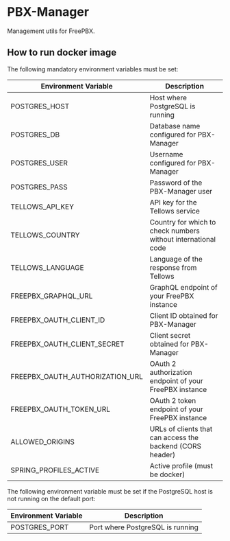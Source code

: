 # PBX-Manager

Management utils for FreePBX.

## How to run docker image

The following mandatory environment variables must be set:

| Environment Variable            | Description                                                   |
|---------------------------------|---------------------------------------------------------------|
| POSTGRES_HOST                   | Host where PostgreSQL is running                              |
| POSTGRES_DB                     | Database name configured for PBX-Manager                      |
| POSTGRES_USER                   | Username configured for PBX-Manager                           |
| POSTGRES_PASS                   | Password of the PBX-Manager user                              |
| TELLOWS_API_KEY                 | API key for the Tellows service                               |
| TELLOWS_COUNTRY                 | Country for which to check numbers without international code |
| TELLOWS_LANGUAGE                | Language of the response from Tellows                         |
| FREEPBX_GRAPHQL_URL             | GraphQL endpoint of your FreePBX instance                     |
| FREEPBX_OAUTH_CLIENT_ID         | Client ID obtained for PBX-Manager                            |
| FREEPBX_OAUTH_CLIENT_SECRET     | Client secret obtained for PBX-Manager                        |
| FREEPBX_OAUTH_AUTHORIZATION_URL | OAuth 2 authorization endpoint of your FreePBX instance       |
| FREEPBX_OAUTH_TOKEN_URL         | OAuth 2 token endpoint of your FreePBX instance               |
| ALLOWED_ORIGINS                 | URLs of clients that can access the backend (CORS header)     |
| SPRING_PROFILES_ACTIVE          | Active profile (must be docker)                               |

The following environment variable must be set if the PostgreSQL host is not running on the default port:

| Environment Variable | Description                      |
|----------------------|----------------------------------|
| POSTGRES_PORT        | Port where PostgreSQL is running |